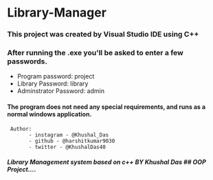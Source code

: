# Library-Manager


### This project was created by Visual Studio IDE using C++

### After running the .exe you'll be asked to enter a few passwords.


- Program password: project
- Library Password: library
- Adminstrator Password: admin


#### The program does not need any special requirements, and runs as a normal windows application.


     Author:
           - instagram - @Khushal_Das
	       - github - @harshitkumar9030
	       - twitter - @KhushalDas40	
         
         
##### Library Management system based on c++ BY Khushal Das ## OOP Project....
